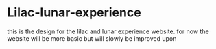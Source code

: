 # Lilac-lunar-experience
this is the design for the lilac and lunar experience website. for now the website will be more basic but will slowly be improved upon
